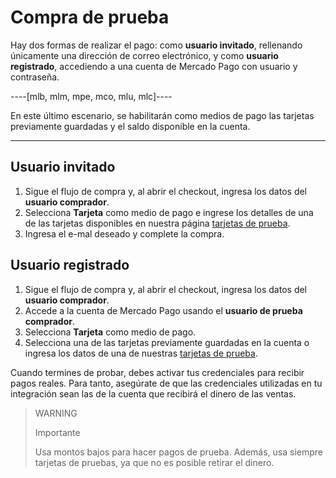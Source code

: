 # Compra de prueba	

Hay dos formas de realizar el pago: como **usuario invitado**, rellenando únicamente una dirección de correo electrónico, y como **usuario registrado**, accediendo a una cuenta de Mercado Pago con usuario y contraseña.

----[mlb, mlm, mpe, mco, mlu, mlc]----

En este último escenario, se habilitarán como medios de pago las tarjetas previamente guardadas y el saldo disponible en la cuenta.

------------

## Usuario invitado

1. Sigue el flujo de compra y, al abrir el checkout, ingresa los datos del **usuario comprador**.
2. Selecciona **Tarjeta** como medio de pago e ingrese los detalles de una de las tarjetas disponibles en nuestra página [tarjetas de prueba](/developers/es/docs/checkout-pro/additional-content/your-integrations/test/cards).
3. Ingresa el e-mal deseado y complete la compra.

## Usuario registrado

1. Sigue el flujo de compra y, al abrir el checkout, ingresa los datos del **usuario comprador**.
2. Accede a la cuenta de Mercado Pago usando el **usuario de prueba comprador**.
3. Selecciona **Tarjeta** como medio de pago.
4. Selecciona una de las tarjetas previamente guardadas en la cuenta o ingresa los datos de una de nuestras [tarjetas de prueba](/developers/es/docs/checkout-pro/additional-content/your-integrations/test/cards).

Cuando termines de probar, debes activar tus credenciales para recibir pagos reales. Para tanto, asegúrate de que las credenciales utilizadas en tu integración sean las de la cuenta que recibirá el dinero de las ventas.

> WARNING
>
> Importante
>
> Usa montos bajos para hacer pagos de prueba. Además, usa siempre tarjetas de pruebas, ya que no es posible retirar el dinero.